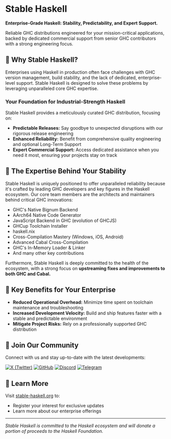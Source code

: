 # Stable Haskell

**Enterprise-Grade Haskell: Stability, Predictability, and Expert Support.**

Reliable GHC distributions engineered for your mission-critical applications, backed by dedicated commercial support from senior GHC contributors with a strong engineering focus.

## 🎯 Why Stable Haskell?

Enterprises using Haskell in production often face challenges with GHC version management, build stability, and the lack of dedicated, enterprise-level support. Stable Haskell is designed to solve these problems by leveraging unparalleled core GHC expertise.

### Your Foundation for Industrial-Strength Haskell

Stable Haskell provides a meticulously curated GHC distribution, focusing on:

- **Predictable Releases:** Say goodbye to unexpected disruptions with our rigorous release engineering
- **Enhanced Reliability:** Benefit from comprehensive quality engineering and optional Long-Term Support
- **Expert Commercial Support:** Access dedicated assistance when you need it most, ensuring your projects stay on track

## 💪 The Expertise Behind Your Stability

Stable Haskell is uniquely positioned to offer unparalleled reliability because it's crafted by leading GHC developers and key figures in the Haskell ecosystem. Our core team members are the architects and maintainers behind critical GHC innovations:

- GHC's Native Bignum Backend
- AArch64 Native Code Generator
- JavaScript Backend in GHC (evolution of GHCJS)
- GHCup Toolchain Installer
- haskell.nix
- Cross-Compilation Mastery (Windows, iOS, Android)
- Advanced Cabal Cross-Compilation
- GHC's In-Memory Loader & Linker
- And many other key contributions

Furthermore, Stable Haskell is deeply committed to the health of the ecosystem, with a strong focus on **upstreaming fixes and improvements to both GHC and Cabal.**

## 🚀 Key Benefits for Your Enterprise

- **Reduced Operational Overhead:** Minimize time spent on toolchain maintenance and troubleshooting
- **Increased Development Velocity:** Build and ship features faster with a stable and predictable environment
- **Mitigate Project Risks:** Rely on a professionally supported GHC distribution

## 🤝 Join Our Community

Connect with us and stay up-to-date with the latest developments:

[![X (Twitter)](https://img.shields.io/badge/X-000000?style=for-the-badge&logo=x&logoColor=white)](https://x.com/StableHaskell)
[![GitHub](https://img.shields.io/badge/GitHub-100000?style=for-the-badge&logo=github&logoColor=white)](https://github.com/stable-haskell)
[![Discord](https://img.shields.io/badge/Discord-7289DA?style=for-the-badge&logo=discord&logoColor=white)](https://discord.gg/aNN8XcQfA6)
[![Telegram](https://img.shields.io/badge/Telegram-2CA5E0?style=for-the-badge&logo=telegram&logoColor=white)](https://t.me/stablehaskell)

## 🌟 Learn More

Visit [stable-haskell.org](https://www.stable-haskell.org) to:
- Register your interest for exclusive updates
- Learn more about our enterprise offerings

---

*Stable Haskell is committed to the Haskell ecosystem and will donate a portion of proceeds to the Haskell Foundation.*
